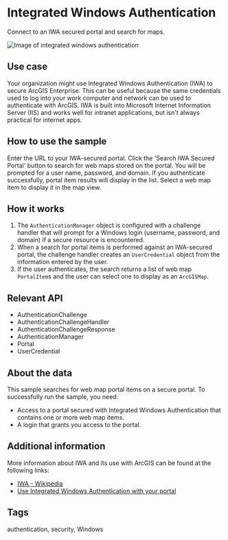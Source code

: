 # Integrated Windows Authentication

Connect to an IWA secured portal and search for maps.

![Image of integrated windows authentication](IntegratedWindowsAuthentication.png)

## Use case

Your organization might use Integrated Windows Authentication (IWA) to secure ArcGIS Enterprise. This can be useful because the same credentials used to log into your work computer and network can be used to authenticate with ArcGIS. IWA is built into Microsoft Internet Information Server (IIS) and works well for intranet applications, but isn't always practical for internet apps.

## How to use the sample

Enter the URL to your IWA-secured portal. Click the 'Search IWA Secured Portal' button to search for web maps stored on the portal. You will be prompted for a user name, password, and domain. If you authenticate successfully, portal item results will display in the list. Select a web map item to display it in the map view.

## How it works

1. The `AuthenticationManager` object is configured with a challenge handler that will prompt for a Windows login (username, password, and domain) if a secure resource is encountered.
2. When a search for portal items is performed against an IWA-secured portal, the challenge handler creates an `UserCredential` object from the information entered by the user.
3. If the user authenticates, the search returns a list of web map `PortalItem`s and the user can select one to display as an `ArcGISMap`.

## Relevant API

* AuthenticationChallenge
* AuthenticationChallengeHandler
* AuthenticationChallengeResponse
* AuthenticationManager
* Portal
* UserCredential

## About the data

This sample searches for web map portal items on a secure portal. To successfully run the sample, you need:
 * Access to a portal secured with Integrated Windows Authentication that contains one or more web map items.
 * A login that grants you access to the portal.

## Additional information

More information about IWA and its use with ArcGIS can be found at the following links:
 * [IWA - Wikipedia](https://en.wikipedia.org/wiki/Integrated_Windows_Authentication)
 * [Use Integrated Windows Authentication with your portal](http://enterprise.arcgis.com/en/portal/latest/administer/windows/use-integrated-windows-authentication-with-your-portal.htm)

## Tags

authentication, security, Windows
